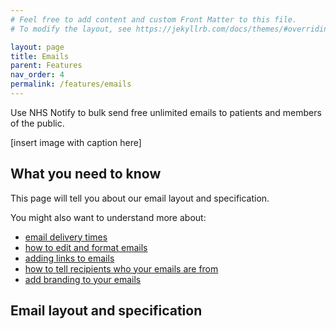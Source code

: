 ```yaml
---
# Feel free to add content and custom Front Matter to this file.
# To modify the layout, see https://jekyllrb.com/docs/themes/#overriding-theme-defaults

layout: page
title: Emails
parent: Features
nav_order: 4
permalink: /features/emails
---
```


Use NHS Notify to bulk send free unlimited emails to patients and members of the public.

[insert image with caption here]

## What you need to know

This page will tell you about our email layout and specification.

You might also want to understand more about:

- [email delivery times](/using-nhs-notify/delivery-times)
- [how to edit and format emails](/using-nhs-notify/editing-and-formatting)
- [adding links to emails](/using-nhs-notify/links-and-urls)
- [how to tell recipients who your emails are from](/using-nhs-notify/tell-recipients-who-your-messages-are-from)
- [add branding to your emails](/using-nhs-notify/email-branding)

## Email layout and specification
